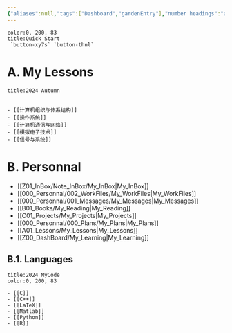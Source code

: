```yaml
---
{"aliases":null,"tags":["Dashboard","gardenEntry"],"number headings":"auto, first-level 1, max 6, A.1.","Created-Date":"2023-07-28 10:39:34","Modified-Date":"2024-03-27 11:23:06","dg-publish":true,"dg-home":true,"permalink":"/Z00_DashBoard/HOME/","dgPassFrontmatter":true}
---
```


```ad-danger
color:0, 200, 83
title:Quick Start 
 `button-xy7s` `button-thnl`
```
# A. My Lessons

```ad-abstract
title:2024 Autumn


- [[计算机组织与体系结构]]
- [[操作系统]]
- [[计算机通信与网络]]
- [[模拟电子技术]]
- [[信号与系统]]

```


# B. Personnal
- [[Z01_InBox/Note_InBox/My_InBox\|My_InBox]]
- [[000_Personnal/002_WorkFiles/My_WorkFiles\|My_WorkFiles]]
- [[000_Personnal/001_Messages/My_Messages\|My_Messages]]
- [[B01_Books/My_Reading\|My_Reading]]
- [[C01_Projects/My_Projects\|My_Projects]]
- [[000_Personnal/000_Plans/My_Plans\|My_Plans]]
- [[A01_Lessons/My_Lessons\|My_Lessons]]
- [[Z00_DashBoard/My_Learning\|My_Learning]]

## B.1. Languages

```ad-info
title:2024 MyCode
color:0, 200, 83

- [[C]]
- [[C++]]
- [[LaTeX]]
- [[Matlab]]
- [[Python]]
- [[R]]

```


